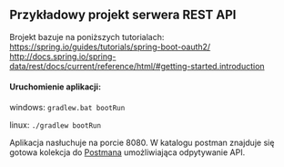 ## Przykładowy projekt serwera REST API
Brojekt bazuje na poniższych tutorialach:
https://spring.io/guides/tutorials/spring-boot-oauth2/
http://docs.spring.io/spring-data/rest/docs/current/reference/html/#getting-started.introduction



#### Uruchomienie aplikacji: 
windows: `gradlew.bat bootRun` 

linux: `./gradlew bootRun` 

Aplikacja nasłuchuje na porcie 8080. W katalogu postman znajduje się gotowa kolekcja do [Postmana](https://www.getpostman.com/) umożliwiająca odpytywanie API.

